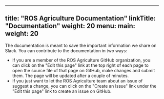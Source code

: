 
---
title: "ROS Agriculture Documentation"
linkTitle: "Documentation"
weight: 20
menu:
  main:
    weight: 20
---

The documentation is meant to save the important information we share on Slack. You can contribute to the documentation in two ways:
* If you are a member of the ROS Agriculture GitHub organization, you can click on the "Edit this page" link at the top right of each page to open the source file of that page on GitHub, make changes and submit them. The page will be updated after a couple of minutes.
* If you just want to let the ROS Agriculture team about an issue of suggest a change, you can click on the "Create an Issue" link under the "Edit this page" link to create an issue on GitHub. 
